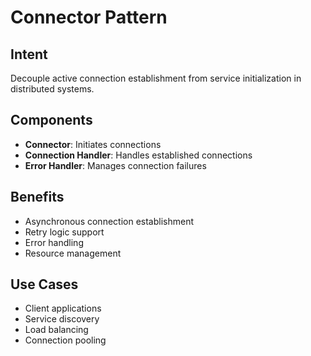 # Connector Pattern

## Intent
Decouple active connection establishment from service initialization in distributed systems.

## Components
- **Connector**: Initiates connections
- **Connection Handler**: Handles established connections
- **Error Handler**: Manages connection failures

## Benefits
- Asynchronous connection establishment
- Retry logic support
- Error handling
- Resource management

## Use Cases
- Client applications
- Service discovery
- Load balancing
- Connection pooling
